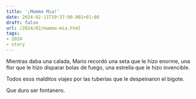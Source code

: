```yaml
---
title: '¡Mamma Mia!'
date: 2024-02-11T19:37:00.001+01:00
draft: false
url: /2024/02/mamma-mia.html
tags: 
- 2024
- story
---
```


Mientras daba una calada, Mario recordó una seta que le hizo enorme, una flor que le hizo disparar bolas de fuego, una estrella que le hizo invencible.  

Todos esos malditos viajes por las tuberías que le despeinaron el bigote.  

Que duro ser fontanero.  